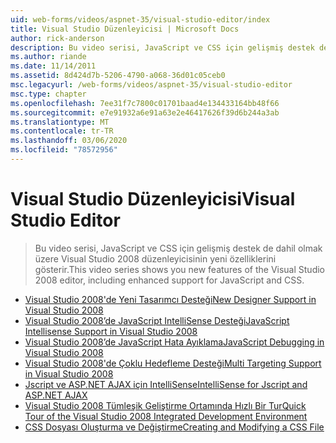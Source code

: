 ```yaml
---
uid: web-forms/videos/aspnet-35/visual-studio-editor/index
title: Visual Studio Düzenleyicisi | Microsoft Docs
author: rick-anderson
description: Bu video serisi, JavaScript ve CSS için gelişmiş destek de dahil olmak üzere Visual Studio 2008 düzenleyicisinin yeni özelliklerini gösterir.
ms.author: riande
ms.date: 11/14/2011
ms.assetid: 8d424d7b-5206-4790-a068-36d01c05ceb0
msc.legacyurl: /web-forms/videos/aspnet-35/visual-studio-editor
msc.type: chapter
ms.openlocfilehash: 7ee31f7c7800c01701baad4e134433164bb48f66
ms.sourcegitcommit: e7e91932a6e91a63e2e46417626f39d6b244a3ab
ms.translationtype: MT
ms.contentlocale: tr-TR
ms.lasthandoff: 03/06/2020
ms.locfileid: "78572956"
---
```

# <a name="visual-studio-editor"></a><span data-ttu-id="affc8-103">Visual Studio Düzenleyicisi</span><span class="sxs-lookup"><span data-stu-id="affc8-103">Visual Studio Editor</span></span>

> <span data-ttu-id="affc8-104">Bu video serisi, JavaScript ve CSS için gelişmiş destek de dahil olmak üzere Visual Studio 2008 düzenleyicisinin yeni özelliklerini gösterir.</span><span class="sxs-lookup"><span data-stu-id="affc8-104">This video series shows you new features of the Visual Studio 2008 editor, including enhanced support for JavaScript and CSS.</span></span>

- [<span data-ttu-id="affc8-105">Visual Studio 2008'de Yeni Tasarımcı Desteği</span><span class="sxs-lookup"><span data-stu-id="affc8-105">New Designer Support in Visual Studio 2008</span></span>](new-designer-support-in-visual-studio-2008.md)
- [<span data-ttu-id="affc8-106">Visual Studio 2008’de JavaScript IntelliSense Desteği</span><span class="sxs-lookup"><span data-stu-id="affc8-106">JavaScript Intellisense Support in Visual Studio 2008</span></span>](javascript-intellisense-support-in-visual-studio-2008.md)
- [<span data-ttu-id="affc8-107">Visual Studio 2008’de JavaScript Hata Ayıklama</span><span class="sxs-lookup"><span data-stu-id="affc8-107">JavaScript Debugging in Visual Studio 2008</span></span>](javascript-debugging-in-visual-studio-2008.md)
- [<span data-ttu-id="affc8-108">Visual Studio 2008'de Çoklu Hedefleme Desteği</span><span class="sxs-lookup"><span data-stu-id="affc8-108">Multi Targeting Support in Visual Studio 2008</span></span>](multi-targeting-support-in-visual-studio-2008.md)
- [<span data-ttu-id="affc8-109">Jscript ve ASP.NET AJAX için IntelliSense</span><span class="sxs-lookup"><span data-stu-id="affc8-109">IntelliSense for Jscript and ASP.NET AJAX</span></span>](intellisense-for-jscript-and-aspnet-ajax.md)
- [<span data-ttu-id="affc8-110">Visual Studio 2008 Tümleşik Geliştirme Ortamında Hızlı Bir Tur</span><span class="sxs-lookup"><span data-stu-id="affc8-110">Quick Tour of the Visual Studio 2008 Integrated Development Environment</span></span>](quick-tour-of-the-visual-studio-2008-integrated-development-environment.md)
- [<span data-ttu-id="affc8-111">CSS Dosyası Oluşturma ve Değiştirme</span><span class="sxs-lookup"><span data-stu-id="affc8-111">Creating and Modifying a CSS File</span></span>](creating-and-modifying-a-css-file.md)
